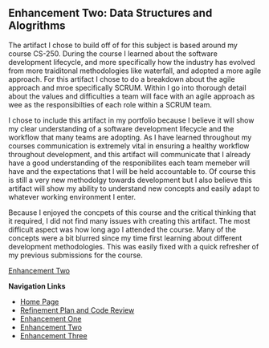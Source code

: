 ## Enhancement Two: Data Structures and Alogrithms
The artifact I chose to build off of for this subject is based around my course CS-250. During the course I learned about the software development lifecycle, and more specifically how the industry has evolved from more traiditonal methodologies like waterfall, and adopted a more agile approach. For this artifact I chose to do a breakdown about the agile approach and mroe specifically SCRUM. Within I go into thorough detail about the values and difficulties a team will face with an agile approach as wee as the responsibilties of each role within a SCRUM team.  
  
I chose to include this artifact in my portfolio because I believe it will show my clear understanding of a software development lifecycle and the workflow that many teams are adopting. As I have learned throughout my courses communication is extremely vital in ensuring a healthy workflow throughout development, and this artifact will communicate that  I already have a good understanding of the responibilites each team memeber will have and the expectations that I will be held accountable to. Of course this is still a very new methodolgy towards development but I also believe this artifact will show my ability to understand new concepts and easily adapt to whatever working environment I enter.  
  
Because I enjoyed the concpets of this course and the critical thinking that it required, I did not find many issues with creating this artifact. The most difficult aspect was how long ago I attended the course. Many of the concepts were a bit blurred since my time first learning about different development methodologies. This was easily fixed with a quick refresher of my previous submissions for the course.   

<a href="Enhancement2.docx">Enhancement Two</a>

**Navigation Links**<br>  
* [Home Page](https://sammy-lopez.github.io/index.md.html)<br>
* [Refinement Plan and Code Review](https://sammy-lopez.github.io/CodeReview.html)<br>
* [Enhancement One](https://sammy-lopez.github.io/EnhancementOne.html)<br>
* [Enhancement Two](https://sammy-lopez.github.io/EnhancementTwo.html)<br>
* [Enhancement Three](https://sammy-lopez.github.io/EnhancementThree.html)<br>
